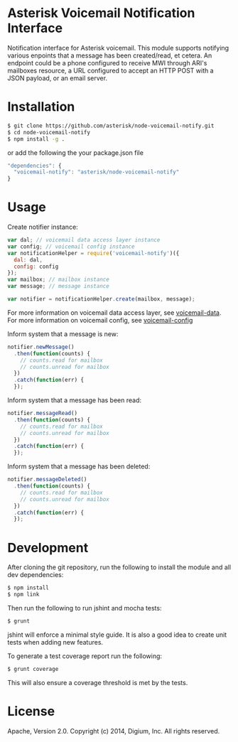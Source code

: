 # Asterisk Voicemail Notification Interface

Notification interface for Asterisk voicemail. This module supports notifying various enpoints that a message has been created/read, et cetera. An endpoint could be a phone configured to receive MWI through ARI's mailboxes resource, a URL configured to accept an HTTP POST with a JSON payload, or an email server.

# Installation

```bash
$ git clone https://github.com/asterisk/node-voicemail-notify.git
$ cd node-voicemail-notify
$ npm install -g .
```

or add the following the your package.json file

```JavaScript
"dependencies": {
  "voicemail-notify": "asterisk/node-voicemail-notify"
}
```

# Usage

Create notifier instance:

```JavaScript
var dal; // voicemail data access layer instance
var config; // voicemail config instance
var notificationHelper = require('voicemail-notify')({
  dal: dal,
  config: config
});
var mailbox; // mailbox instance
var message; // message instance

var notifier = notificationHelper.create(mailbox, message);
```

For more information on voicemail data access layer, see [voicemail-data](http://github.com/asterisk/node-voicemail-data). For more information on voicemail config, see [voicemail-config](http://github.com/asterisk/node-voicemail-config)

Inform system that a message is new:

```JavaScript
notifier.newMessage()
  .then(function(counts) {
    // counts.read for mailbox
    // counts.unread for mailbox
  })
  .catch(function(err) {
  });
```

Inform system that a message has been read:

```JavaScript
notifier.messageRead()
  .then(function(counts) {
    // counts.read for mailbox
    // counts.unread for mailbox
  })
  .catch(function(err) {
  });
```

Inform system that a message has been deleted:

```JavaScript
notifier.messageDeleted()
  .then(function(counts) {
    // counts.read for mailbox
    // counts.unread for mailbox
  })
  .catch(function(err) {
  });
```

# Development

After cloning the git repository, run the following to install the module and all dev dependencies:

```bash
$ npm install
$ npm link
```

Then run the following to run jshint and mocha tests:

```bash
$ grunt
```

jshint will enforce a minimal style guide. It is also a good idea to create unit tests when adding new features.

To generate a test coverage report run the following:

```bash
$ grunt coverage
```

This will also ensure a coverage threshold is met by the tests.

# License

Apache, Version 2.0. Copyright (c) 2014, Digium, Inc. All rights reserved.

